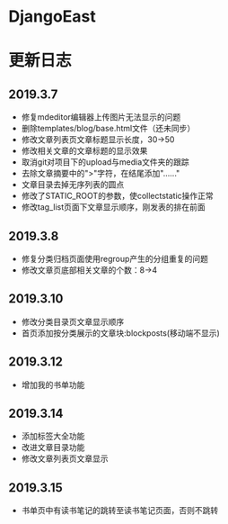 # DjangoEast
# 更新日志
## 2019.3.7
- 修复mdeditor编辑器上传图片无法显示的问题
- 删除templates/blog/base.html文件（还未同步）
- 修改文章列表页文章标题显示长度，30→50
- 修改相关文章的文章标题的显示效果
- 取消git对项目下的upload与media文件夹的跟踪
- 去除文章摘要中的">"字符，在结尾添加"......"
- 文章目录去掉无序列表的圆点
- 修改了STATIC_ROOT的参数，使collectstatic操作正常
- 修改tag_list页面下文章显示顺序，刚发表的排在前面

## 2019.3.8
- 修复分类归档页面使用regroup产生的分组重复的问题
- 修改文章页底部相关文章的个数：8→4

## 2019.3.10
- 修改分类目录页文章显示顺序
- 首页添加按分类展示的文章块:blockposts(移动端不显示)

## 2019.3.12
- 增加我的书单功能

## 2019.3.14
- 添加标签大全功能
- 改进文章目录功能
- 修改文章列表页文章显示

## 2019.3.15
- 书单页中有读书笔记的跳转至读书笔记页面，否则不跳转